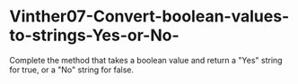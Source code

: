 # Vinther07-Convert-boolean-values-to-strings-Yes-or-No-
Complete the method that takes a boolean value and return a "Yes" string for true, or a "No" string for false.

